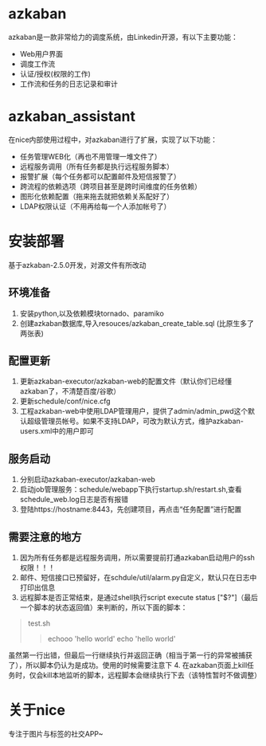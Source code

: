 # azkaban
azkaban是一款非常给力的调度系统，由Linkedin开源，有以下主要功能：
- Web用户界面
- 调度工作流
- 认证/授权(权限的工作)
- 工作流和任务的日志记录和审计

# azkaban_assistant
在nice内部使用过程中，对azkaban进行了扩展，实现了以下功能：
- 任务管理WEB化（再也不用管理一堆文件了）
- 远程服务调用（所有任务都是执行远程服务脚本）
- 报警扩展（每个任务都可以配置邮件及短信报警了）
- 跨流程的依赖选项（跨项目甚至是跨时间维度的任务依赖）
- 图形化依赖配置（拖来拖去就把依赖关系配好了）
- LDAP权限认证（不用再给每一个人添加帐号了）

# 安装部署
基于azkaban-2.5.0开发，对源文件有所改动

## 环境准备
1. 安装python,以及依赖模块tornado、paramiko
2. 创建azkaban数据库,导入resouces/azkaban_create_table.sql (比原生多了两张表)

## 配置更新
1. 更新azkaban-executor/azkaban-web的配置文件（默认你们已经懂azkaban了，不清楚百度/谷歌）
2. 更新schedule/conf/nice.cfg
3. 工程azkaban-web中使用LDAP管理用户，提供了admin/admin_pwd这个默认超级管理员帐号。如果不支持LDAP，可改为默认方式，维护azkaban-users.xml中的用户即可

## 服务启动
1. 分别启动azkaban-executor/azkaban-web
2. 启动job管理服务：schedule/webapp下执行startup.sh/restart.sh,查看schedule_web.log日志是否有报错
3. 登陆https://hostname:8443，先创建项目，再点击“任务配置”进行配置

## 需要注意的地方
1. 因为所有任务都是远程服务调用，所以需要提前打通azkaban启动用户的ssh权限！！！
2. 邮件、短信接口已预留好，在schdule/util/alarm.py自定义，默认只在日志中打印出信息
3. 远程脚本是否正常结束，是通过shell执行script execute status ["$?"]（最后一个脚本的状态返回值）来判断的，所以下面的脚本：
> test.sh
> > echooo 'hello world'
> > echo 'hello world'

虽然第一行出错，但最后一行继续执行并返回正确（相当于第一行的异常被捕获了），所以脚本仍认为是成功。使用的时候需要注意下
4. 在azkaban页面上kill任务时，仅会kill本地监听的脚本，远程脚本会继续执行下去（该特性暂时不做调整）

# 关于nice
专注于图片与标签的社交APP~
